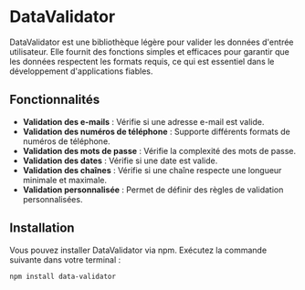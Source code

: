 # DataValidator

DataValidator est une bibliothèque légère pour valider les données d'entrée utilisateur. Elle fournit des fonctions simples et efficaces pour garantir que les données respectent les formats requis, ce qui est essentiel dans le développement d'applications fiables.

## Fonctionnalités

- **Validation des e-mails** : Vérifie si une adresse e-mail est valide.
- **Validation des numéros de téléphone** : Supporte différents formats de numéros de téléphone.
- **Validation des mots de passe** : Vérifie la complexité des mots de passe.
- **Validation des dates** : Vérifie si une date est valide.
- **Validation des chaînes** : Vérifie si une chaîne respecte une longueur minimale et maximale.
- **Validation personnalisée** : Permet de définir des règles de validation personnalisées.

## Installation

Vous pouvez installer DataValidator via npm. Exécutez la commande suivante dans votre terminal :

```bash
npm install data-validator
